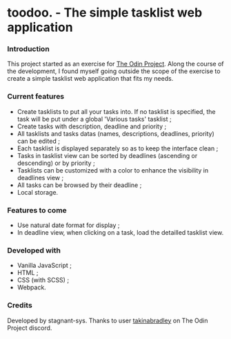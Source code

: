 # toodoo. - The simple tasklist web application

### Introduction

This project started as an exercise for [The Odin Project](https://www.theodinproject.com/).
Along the course of the development, I found myself going outside the scope of the exercise to create a simple tasklist web application that fits my needs.


### Current features

- Create tasklists to put all your tasks into. If no tasklist is specified, the task will be put under a global 'Various tasks' tasklist ;
- Create tasks with description, deadline and priority ;
- All tasklists and tasks datas (names, descriptions, deadlines, priority) can be edited ;
- Each tasklist is displayed separately so as to keep the interface clean ;
- Tasks in tasklist view can be sorted by deadlines (ascending or descending) or by priority ;
- Tasklists can be customized with a color to enhance the visibility in deadlines view ;
- All tasks can be browsed by their deadline ;
- Local storage.


### Features to come

- Use natural date format for display ;
- In deadline view, when clicking on a task, load the detailled tasklist view.


### Developed with

- Vanilla JavaScript ;
- HTML ;
- CSS (with SCSS) ;
- Webpack.


### Credits

Developed by stagnant-sys.
Thanks to user [takinabradley](https://github.com/takinabradley) on The Odin Project discord.